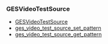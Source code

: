 ### GESVideoTestSource

* [GESVideoTestSource]()
* [ges_video_test_source_set_pattern]()
* [ges_video_test_source_get_pattern]()
